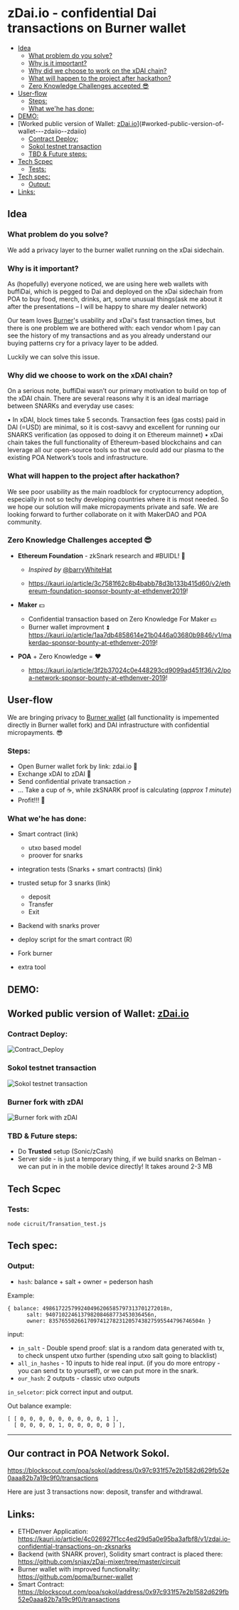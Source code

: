 # zDai.io - confidential Dai transactions on Burner wallet


  * [Idea](#idea)
    + [What problem do you solve?](#what-problem-do-you-solve)
    + [Why is it important?](#why-is-it-important)
    + [Why did we choose to work on the xDAI chain?](#why-did-we-choose-to-work-on-the-xdai-chain)
    + [What will happen to the project after hackathon?](#what-will-happen-to-the-project-after-hackathon)
    + [Zero Knowledge Challenges accepted :sunglasses:](#zero-knowledge-challenges-accepted--sunglasses)
  * [User-flow](#user-flow)
    + [Steps:](#steps)
    + [What we'he has done:](#what-we-he-has-done)
  * [DEMO:](#demo)
  * [Worked public version of Wallet: [zDai.io](zDai.io)](#worked-public-version-of-wallet---zdaiio--zdaiio)
    + [Contract Deploy:](#contract-deploy)
    + [Sokol testnet transaction](#sokol-testnet-transaction)
    + [TBD & Future steps:](#tbd---future-steps)
  * [Tech Scpec](#tech-scpec)
    + [Tests:](#tests)
  * [Tech spec:](#tech-spec)
    + [Output:](#output)
  * [Links:](#links)

## Idea

### What problem do you solve?

We add a privacy layer to the burner wallet running on the xDai sidechain.

### Why is it important?

As (hopefully) everyone noticed, we are using here web wallets with buffiDai, which is pegged to Dai and deployed on the xDai sidechain from POA to buy food, merch, drinks, art, some unusual things(ask me about it after the presentations – I will be happy to share my dealer network)

Our team loves [Burner](https://xdai.io/)'s usability and xDai's fast transaction times, but there is one problem we are bothered with: each vendor whom I pay can see the history of my transactions and as you already understand our buying patterns cry for a privacy layer to be added.

Luckily we can solve this issue.

### Why did we choose to work on the xDAI chain?

On a serious note, buffiDai wasn’t our primary motivation to build on top of the xDAI chain. There are several reasons why it is an ideal marriage between SNARKs and everyday use cases:

•    In xDAI, block times take 5 seconds. Transaction fees (gas costs) paid in DAI (=USD) are minimal, so it is cost-savvy and excellent for running our SNARKS verification (as opposed to doing it on Ethereum mainnet)
•    xDai chain takes the full functionality of Ethereum-based blockchains and can leverage all our open-source tools so that we could add our plasma to the existing POA Network’s tools and infrastructure.

### What will happen to the project after hackathon?
We see poor usability as the main roadblock for cryptocurrency adoption, especially in not so techy developing countries where it is most needed. So we hope our solution will make micropayments private and safe. We are looking forward to further collaborate on it with MakerDAO and POA community.

### Zero Knowledge Challenges accepted :sunglasses:


- **Ethereum Foundation** - zkSnark research and #BUIDL!  :closed_lock_with_key:

    - *Inspired by* [@barryWhiteHat](https://twitter.com/barrywhitehat/status/1096490137029095424?s=12)

    - https://kauri.io/article/3c7581f62c8b4babb78d3b133b415d60/v2/ethereum-foundation-sponsor-bounty-at-ethdenver2019!

- **Maker** :dollar:
    - Confidential transaction based on Zero Knowledge For Maker :dollar:
    - Burner wallet improvment :arrow_double_up: https://kauri.io/article/1aa7db4858614e21b0446a03680b9846/v1/makerdao-sponsor-bounty-at-ethdenver-2019!

- **POA** + Zero Knowledge = :heart:
    - https://kauri.io/article/3f2b37024c0e448293cd9099ad451f36/v2/poa-network-sponsor-bounty-at-ethdenver-2019!

## User-flow

We are bringing privacy to [Burner wallet](https://xdai.io) (all functionality is impemented directly in Burner wallet fork) and DAI infrastructure with confidential micropayments. :sunglasses:

### Steps:
- Open Burner wallet fork by link: zdai.io :iphone:
- Exchange xDAI to zDAI :currency_exchange:
- Send confidential private transaction :arrow_heading_up:
- ... Take a cup of ☕️, while zkSNARK proof is calculating (*approx 1 minute*)
- Profit!!! :tada:


### What we'he has done:

- Smart contract (link)
    - utxo based model
    - proover for snarks

- integration tests (Snarks + smart contracts) (link)

- trusted setup for 3 snarks (link)
    - deposit
    - Transfer
    - Exit

- Backend with snarks prover

- deploy script for the smart contract (R)

- Fork burner

- extra tool

## DEMO:

## Worked public version of Wallet: [zDai.io](zDai.io)

### Contract Deploy:
![Contract_Deploy](https://github.com/snjax/zDai-mixer/blob/master/Demo/COntract_Deploy.jpeg)

### Sokol testnet transaction

![Sokol testnet transaction](https://github.com/snjax/zDai-mixer/blob/master/Demo/Sokol-test.png)

### Burner fork with zDAI

![Burner fork with zDAI](https://github.com/snjax/zDai-mixer/blob/master/Demo/BurnerWallet.png)


### TBD & Future steps:

- Do **Trusted** setup (Sonic/zCash)
- Server side - is just a temporary thing, if we build snarks on Belman - we can put in in the mobile device directly! It takes around 2-3 MB


## Tech Scpec


### Tests:

    node cicruit/Transation_test.js

## Tech spec:

### Output:


- `hash`: balance + salt + owner = pederson hash

Example:

```
{ balance: 498617225799240496206585797313701272018n,
      salt: 940710224613798208468773453036456n,
      owner: 835765502661709741278231205743827595544796746504n }
```

input:
- `in_salt` - Double spend proof: slat is a random data generated with tx, to check unspent utxo further (spending utxo salt going to blacklist)
- `all_in_hashes` - 10 inputs to hide real input. (if you do more entropy - you can send tx to yourself), or we can put more in the snark.
- `our_hash`: 2 outputs - classic utxo outputs

`in_selcetor`: pick correct input and output.

Out balance example:

   ```
[ [ 0, 0, 0, 0, 0, 0, 0, 0, 0, 1 ],
     [ 0, 0, 0, 0, 1, 0, 0, 0, 0, 0 ] ],
```

---

## Our contract in POA Network Sokol.

https://blockscout.com/poa/sokol/address/0x97c931f57e2b1582d629fb52e0aaa82b7a19c9f0/transactions 

Here are just 3 transactions now: deposit, transfer and withdrawal. 

## Links:

- ETHDenver Application: https://kauri.io/article/4c026927f1cc4ed29d5a0e95ba3afbf8/v1/zdai.io-confidential-transactions-on-zksnarks
- Backend (with SNARK prover), Solidity smart contract is placed there: https://github.com/snjax/zDai-mixer/tree/master/circuit
- Burner wallet with improved functionality: https://github.com/poma/burner-wallet
- Smart Contract: https://blockscout.com/poa/sokol/address/0x97c931f57e2b1582d629fb52e0aaa82b7a19c9f0/transactions
